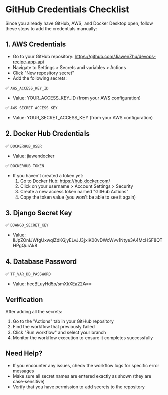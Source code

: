 # GitHub Credentials Checklist

Since you already have GitHub, AWS, and Docker Desktop open, follow these steps to add the credentials manually:

## 1. AWS Credentials

- Go to your GitHub repository: https://github.com/JiawenZhu/devops-recipe-app-api
- Navigate to Settings > Secrets and variables > Actions
- Click "New repository secret"
- Add the following secrets:

✅ `AWS_ACCESS_KEY_ID`
- Value: YOUR_ACCESS_KEY_ID (from your AWS configuration)

✅ `AWS_SECRET_ACCESS_KEY`  
- Value: YOUR_SECRET_ACCESS_KEY (from your AWS configuration)

## 2. Docker Hub Credentials

✅ `DOCKERHUB_USER`
- Value: jiawendocker

✅ `DOCKERHUB_TOKEN`
- If you haven't created a token yet:
  1. Go to Docker Hub: https://hub.docker.com/
  2. Click on your username > Account Settings > Security
  3. Create a new access token named "GitHub Actions"
  4. Copy the token value (you won't be able to see it again)

## 3. Django Secret Key

✅ `DJANGO_SECRET_KEY`
- Value: IlJpZOnIJWfgUxwqlZdKGjyELvJJ3jxlK00vDWoWvv1Ntye3A4McHSF8QTHPgQurAk8

## 4. Database Password

✅ `TF_VAR_DB_PASSWORD`
- Value: hecBLuyHd5p/smXkXEa22A==

## Verification

After adding all the secrets:
1. Go to the "Actions" tab in your GitHub repository
2. Find the workflow that previously failed
3. Click "Run workflow" and select your branch
4. Monitor the workflow execution to ensure it completes successfully

## Need Help?

- If you encounter any issues, check the workflow logs for specific error messages
- Make sure all secret names are entered exactly as shown (they are case-sensitive)
- Verify that you have permission to add secrets to the repository

